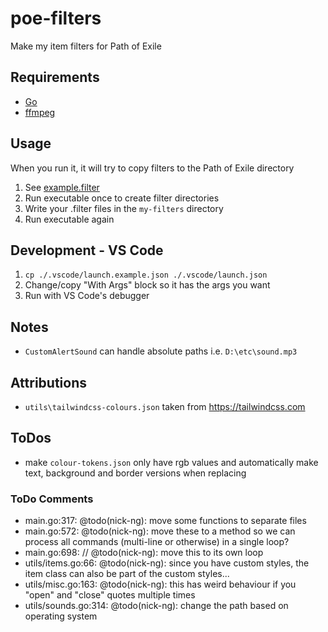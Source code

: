 # poe-filters
Make my item filters for Path of Exile

## Requirements

- [Go](https://go.dev/)
- [ffmpeg](https://ffmpeg.org/)

## Usage

When you run it, it will try to copy filters to the Path of Exile directory

1. See [example.filter](https://github.com/nick-ng/poe-filters/blob/main/my-filters/example.filter)
2. Run executable once to create filter directories
3. Write your .filter files in the `my-filters` directory
4. Run executable again

## Development - VS Code
1. `cp ./.vscode/launch.example.json ./.vscode/launch.json`
2. Change/copy "With Args" block so it has the args you want
3. Run with VS Code's debugger

## Notes

- `CustomAlertSound` can handle absolute paths i.e. `D:\etc\sound.mp3`

## Attributions

- `utils\tailwindcss-colours.json` taken from https://tailwindcss.com

## ToDos

- make `colour-tokens.json` only have rgb values and automatically make text, background and border versions when replacing

### ToDo Comments

- main.go:317: @todo(nick-ng): move some functions to separate files
- main.go:572: @todo(nick-ng): move these to a method so we can process all commands (multi-line or otherwise) in a single loop?
- main.go:698: // @todo(nick-ng): move this to its own loop
- utils/items.go:66: @todo(nick-ng): since you have custom styles, the item class can also be part of the custom styles...
- utils/misc.go:163: @todo(nick-ng): this has weird behaviour if you "open" and "close" quotes multiple times
- utils/sounds.go:314: @todo(nick-ng): change the path based on operating system
